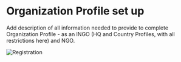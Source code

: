# Organization Profile set up

Add description of all information needed to provide to complete Organization Profile - as an INGO \(HQ and Country Profiles, with all restrictions here\) and NGO.

![Registration](../.gitbook/assets/2018-04-11_18-35-37.gif)



